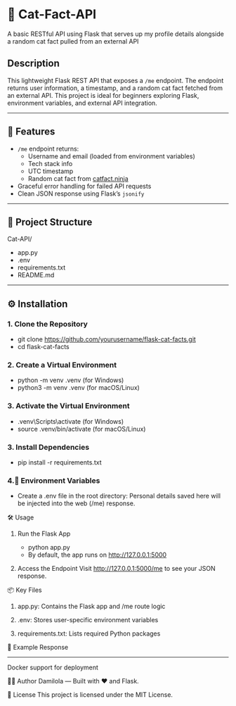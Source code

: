 # 🐾 Cat-Fact-API
A basic RESTful API using Flask that serves up my profile details alongside a random cat fact pulled from an external API

## Description

This lightweight Flask REST API that exposes a `/me` endpoint. The endpoint returns user information, a timestamp,
and a random cat fact fetched from an external API. This project is ideal for beginners exploring Flask, environment 
variables, and external API integration.

---

## 🚀 Features

- `/me` endpoint returns:
  - Username and email (loaded from environment variables)
  - Tech stack info
  - UTC timestamp
  - Random cat fact from [catfact.ninja](https://catfact.ninja)
- Graceful error handling for failed API requests
- Clean JSON response using Flask’s `jsonify`

---

## 🧱 Project Structure

Cat-API/
  - app.py 
  - .env 
  - requirements.txt 
  - README.md

---

## ⚙️ Installation

### 1. Clone the Repository
  - git clone https://github.com/yourusername/flask-cat-facts.git
  - cd flask-cat-facts

### 2. Create a Virtual Environment
  - python -m venv .venv (for Windows)
  - python3 -m venv .venv (for macOS/Linux)

### 3. Activate the Virtual Environment
  - .venv\Scripts\activate (for Windows)
  - source .venv/bin/activate (for macOS/Linux)

### 3. Install Dependencies
  - pip install -r requirements.txt

### 4.🔐 Environment Variables
- Create a .env file in the root directory:
 Personal details saved here will be injected into the web (/me) response.

🛠️ Usage
1. Run the Flask App
   - python app.py
   - By default, the app runs on http://127.0.0.1:5000

2. Access the Endpoint
Visit http://127.0.0.1:5000/me to see your JSON response.

📦 Key Files
1. app.py: Contains the Flask app and /me route logic

2. .env: Stores user-specific environment variables

3. requirements.txt: Lists required Python packages

🧪 Example Response

---
Docker support for deployment

🧑‍💻 Author
Damilola — Built with ❤️ and Flask.

📄 License
This project is licensed under the MIT License.

